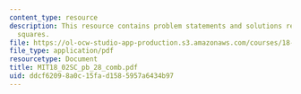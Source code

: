 ```yaml
---
content_type: resource
description: This resource contains problem statements and solutions related to least
  squares.
file: https://ol-ocw-studio-app-production.s3.amazonaws.com/courses/18-02sc-multivariable-calculus-fall-2010/ddcf62098a0c15fad1585957a6434b97_MIT18_02SC_pb_28_comb.pdf
file_type: application/pdf
resourcetype: Document
title: MIT18_02SC_pb_28_comb.pdf
uid: ddcf6209-8a0c-15fa-d158-5957a6434b97
---
```

